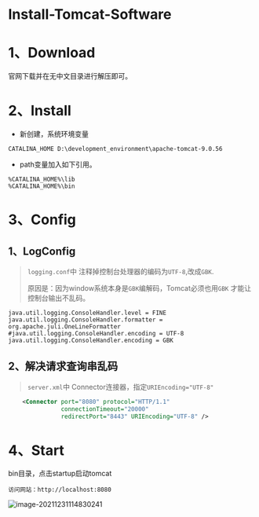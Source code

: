 # Install-Tomcat-Software

# 1、Download

官网下载并在无中文目录进行解压即可。

# 2、Install

- 新创建，系统环境变量

```properties
CATALINA_HOME D:\development_environment\apache-tomcat-9.0.56
```

- path变量加入如下引用。

```properties
%CATALINA_HOME%\lib
%CATALINA_HOME%\bin
```

# 3、Config

## 1、LogConfig

> `logging.conf`中 注释掉控制台处理器的编码为`UTF-8`,改成`GBK`.
>
> 原因是：因为window系统本身是`GBK`编解码，Tomcat必须也用`GBK` 才能让控制台输出不乱码。

```properties
java.util.logging.ConsoleHandler.level = FINE
java.util.logging.ConsoleHandler.formatter = org.apache.juli.OneLineFormatter
#java.util.logging.ConsoleHandler.encoding = UTF-8
java.util.logging.ConsoleHandler.encoding = GBK
```

## 2、解决请求查询串乱码

> `server.xml`中 Connector连接器，指定` URIEncoding="UTF-8" `

```xml
    <Connector port="8080" protocol="HTTP/1.1"
               connectionTimeout="20000"
               redirectPort="8443" URIEncoding="UTF-8" />
```

# 4、Start

bin目录，点击startup启动tomcat

```
访问网站：http://localhost:8080
```

![image-20211231114830241](https://s2.loli.net/2021/12/31/6KbdMuSsNApw9ze.png)